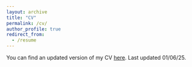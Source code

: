 ```yaml
---
layout: archive
title: "CV"
permalink: /cv/
author_profile: true
redirect_from:
  - /resume
---
```

You can find an updated version of my CV [here](https://larakelly-iturriaga.github.io/LKI-cv.pdf). Last updated 01/06/25.
